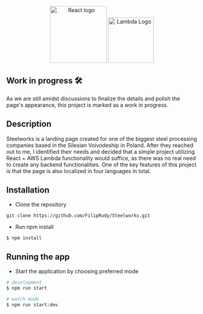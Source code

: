 <p align="center">
  <a href="https://upload.wikimedia.org/wikipedia/commons/thumb/a/a7/React-icon.svg/2300px-React-icon.svg.png" target="blank"><img src="https://upload.wikimedia.org/wikipedia/commons/thumb/a/a7/React-icon.svg/2300px-React-icon.svg.png" width="150" alt="React logo" /></a>
    <a href="https://cdn.worldvectorlogo.com/logos/aws-lambda-1.svg" target="blank"><img src="https://cdn.worldvectorlogo.com/logos/aws-lambda-1.svg" width="120" alt="Lambda Logo" /></a>

</p>

## Work in progress 🛠️
As we are still amidst discussions to finalize the details and polish the page's appearance, this project is marked as a work in progress.

## Description

Steelworks is a landing page created for one of the biggest steel processing companies based in the Silesian Voivodeship in Poland. After they reached out to me, I identified their needs and decided that a simple project utilizing React + AWS Lambda functionality would suffice, as there was no real need to create any backend functionalities. One of the key features of this project is that the page is also localized in four languages in total.

## Installation

* Clone the repository
```
git clone https://github.com/FilipRudy/Steelworks.git
```

* Run npm install
```
$ npm install
```

## Running the app
* Start the application by choosing preferred mode
```bash
# development
$ npm run start

# watch mode
$ npm run start:dev

```
